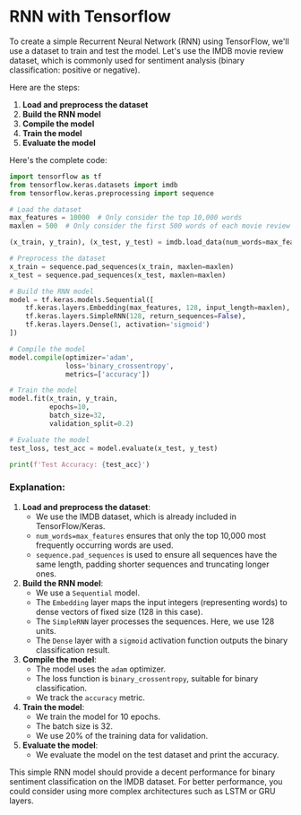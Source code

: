 # RNN with Tensorflow

To create a simple Recurrent Neural Network (RNN) using TensorFlow, we'll use a dataset to train and test the model. Let's use the IMDB movie review dataset, which is commonly used for sentiment analysis (binary classification: positive or negative).

Here are the steps:

1. **Load and preprocess the dataset**
2. **Build the RNN model**
3. **Compile the model**
4. **Train the model**
5. **Evaluate the model**

Here's the complete code:

```python
import tensorflow as tf
from tensorflow.keras.datasets import imdb
from tensorflow.keras.preprocessing import sequence

# Load the dataset
max_features = 10000  # Only consider the top 10,000 words
maxlen = 500  # Only consider the first 500 words of each movie review

(x_train, y_train), (x_test, y_test) = imdb.load_data(num_words=max_features)

# Preprocess the dataset
x_train = sequence.pad_sequences(x_train, maxlen=maxlen)
x_test = sequence.pad_sequences(x_test, maxlen=maxlen)

# Build the RNN model
model = tf.keras.models.Sequential([
    tf.keras.layers.Embedding(max_features, 128, input_length=maxlen),
    tf.keras.layers.SimpleRNN(128, return_sequences=False),
    tf.keras.layers.Dense(1, activation='sigmoid')
])

# Compile the model
model.compile(optimizer='adam',
              loss='binary_crossentropy',
              metrics=['accuracy'])

# Train the model
model.fit(x_train, y_train,
          epochs=10,
          batch_size=32,
          validation_split=0.2)

# Evaluate the model
test_loss, test_acc = model.evaluate(x_test, y_test)

print(f'Test Accuracy: {test_acc}')

```

### Explanation:

1. **Load and preprocess the dataset**:
    - We use the IMDB dataset, which is already included in TensorFlow/Keras.
    - `num_words=max_features` ensures that only the top 10,000 most frequently occurring words are used.
    - `sequence.pad_sequences` is used to ensure all sequences have the same length, padding shorter sequences and truncating longer ones.
2. **Build the RNN model**:
    - We use a `Sequential` model.
    - The `Embedding` layer maps the input integers (representing words) to dense vectors of fixed size (128 in this case).
    - The `SimpleRNN` layer processes the sequences. Here, we use 128 units.
    - The `Dense` layer with a `sigmoid` activation function outputs the binary classification result.
3. **Compile the model**:
    - The model uses the `adam` optimizer.
    - The loss function is `binary_crossentropy`, suitable for binary classification.
    - We track the `accuracy` metric.
4. **Train the model**:
    - We train the model for 10 epochs.
    - The batch size is 32.
    - We use 20% of the training data for validation.
5. **Evaluate the model**:
    - We evaluate the model on the test dataset and print the accuracy.

This simple RNN model should provide a decent performance for binary sentiment classification on the IMDB dataset. For better performance, you could consider using more complex architectures such as LSTM or GRU layers.
